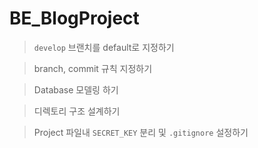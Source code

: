 # BE_BlogProject
> `develop` 브랜치를 default로 지정하기

> branch, commit 규칙 지정하기

> Database 모델링 하기

> 디렉토리 구조 설계하기

> Project 파일내 `SECRET_KEY` 분리 및 `.gitignore` 설정하기